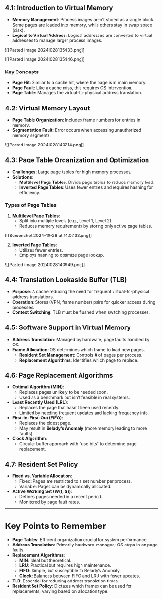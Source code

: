 ## 4.1: Introduction to Virtual Memory
- **Memory Management**: Process images aren’t stored as a single block. Some pages are loaded into memory, while others stay in swap space (disk).
- **Logical to Virtual Address**: Logical addresses are converted to virtual addresses to manage larger process images.

![[Pasted image 20241028135433.png]]

![[Pasted image 20241028135446.png]]

### Key Concepts
- **Page Hit**: Similar to a cache hit, where the page is in main memory.
- **Page Fault**: Like a cache miss, this requires OS intervention.
- **Page Table**: Manages the virtual-to-physical address translation.

## 4.2: Virtual Memory Layout
- **Page Table Organization**: Includes frame numbers for entries in memory.
- **Segmentation Fault**: Error occurs when accessing unauthorized memory segments.

![[Pasted image 20241028140214.png]]

## 4.3: Page Table Organization and Optimization
- **Challenges**: Large page tables for high memory processes.
- **Solutions**:
  - **Multilevel Page Tables**: Divide page tables to reduce memory load.
  - **Inverted Page Tables**: Uses fewer entries and requires hashing for efficiency.

### Types of Page Tables
1. **Multilevel Page Tables**:
   - Split into multiple levels (e.g., Level 1, Level 2).
   - Reduces memory requirements by storing only active page tables.

![[Screenshot 2024-10-28 at 14.07.33.png]]

2. **Inverted Page Tables**:
   - Utilizes fewer entries.
   - Employs hashing to optimize page lookup.

![[Pasted image 20241028140949.png]]

## 4.4: Translation Lookaside Buffer (TLB)
- **Purpose**: A cache reducing the need for frequent virtual-to-physical address translations.
- **Operation**: Stores (VPN, frame number) pairs for quicker access during processes.
- **Context Switching**: TLB must be flushed when switching processes.

## 4.5: Software Support in Virtual Memory
- **Address Translation**: Managed by hardware; page faults handled by OS.
- **Frame Allocation**: OS determines which frame to load new pages.
  - **Resident Set Management**: Controls # of pages per process.
  - **Replacement Algorithms**: Identifies which page to replace.

## 4.6: Page Replacement Algorithms
- **Optimal Algorithm (MIN)**:
  - Replaces pages unlikely to be needed soon.
  - Used as a benchmark but isn’t feasible in real systems.
- **Least Recently Used (LRU)**:
  - Replaces the page that hasn’t been used recently.
  - Limited by needing frequent updates and lacking frequency info.
- **First-In-First-Out (FIFO)**:
  - Replaces the oldest page.
  - May result in **Belady’s Anomaly** (more memory leading to more faults).
- **Clock Algorithm**:
  - Circular buffer approach with “use bits” to determine page replacement.

## 4.7: Resident Set Policy
- **Fixed vs. Variable Allocation**:
  - Fixed: Pages are restricted to a set number per process.
  - Variable: Pages can be dynamically allocated.
- **Active Working Set (W(t, ∆))**:
  - Defines pages needed in a recent period.
  - Monitored by page fault rates.

---

# Key Points to Remember
- **Page Tables**: Efficient organization crucial for system performance.
- **Address Translation**: Primarily hardware-managed; OS steps in on page faults.
- **Replacement Algorithms**:
  - **MIN**: Ideal but theoretical.
  - **LRU**: Practical but requires high maintenance.
  - **FIFO**: Simple, but susceptible to Belady’s Anomaly.
  - **Clock**: Balances between FIFO and LRU with fewer updates.
- **TLB**: Essential for reducing address translation times.
- **Resident Set Policy**: Dictates which frames can be used for replacements, varying based on allocation type.